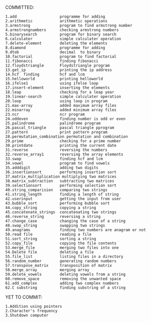 

COMMITTED:

 
	1.add			        programme for adding 
	2.arithmetic		    arithmetic operations
	3.armstrong		        program to find armstrong number 
	4.armstrongnumbers 	    checking armstrong numbers 
	5.binarysearch 		    program for binary search 
	6.calculater 		    simple calculater operation 
	7.delete-element 	    deleting the elements 
	8.diamond		        programme for adding 
	9.dtob			        decimal	 to binary 
	10.factorial 		    program to find factorial 
	11.fibonacci 		    finding fibonacci 
	12.floydstriangle 	    Floydstriangle program 
	13.get_ip 		        printing the ip address 
	14.hcf 	finding 	    hcf and lcm 
	15.helloworld           printing helloworld 
	16.ifelse1              using ifelse loop
	17.insert-element 	    inserting the elements 
	18.leap                 checking for a leap year
	19.linear-search 	    simple calculater operation
	20.loop                 using loop in program
	21.max-array 		    added maximum array files 
	22.minarray 		    added minimum array files 
	23.ncr 			        ncr program 
	24.oddeven              finding number is odd or even 
	25.palindrome 		    palindrome program 
	26.pascal_triangle 	    pascal triangle pprogram 
	27.pattern 		        print pattern program 
	28.permutation_combination permutation and combination 
	29.prime                checking for a prime number 
	30.printdate 		    printing the current date 
	31.reverse 		        reversing the numbers 
	32.reverse_array1       reversing the array elements 
	33.swap 		        finding hcf and lcm 
	34.vowel                program to find vowels 
	35.adddigit             adding two digits
	36.insertionsort        performing insertion sort
	37.matrix_multiplication multiplying two matrices
	38.matrix_subtraction   subtracting two matrices
	39.selectionsort        performing selection sort
	40.string_comparision   comparing two strings
	41.string_length        finding a length of string
	42.userinput            getting the input from user
	43.bubble_sort          performing bubble sort
	44.copy_string          copying a string
	45.concatenate_strings  concatenating two strings
	46.reverse_string       reversing a string
	47.change_case          changing the case of a string
	48.swap_string          swapping two strings
	49.anagrams             finding two numbers are anagram or not
	50.read file            reading a file
	51.sort_string          sorting a string
	52.copy_file            copying the file contents
	53.merge_file           merging two files into one
	54.Delete file          deleting a file
	55.file_list            listing files in a directory
	56.random_number        generating random numbers
	57.transpose_matrix     transposition of matrix
	58.merge_array          merging array
	59.delete_vowels        deleting vowels from a string
	60.remove_space         removing the unwanted space
	61.add_complex          adding two complex numbers
	62.C substring          finding substring of a string
YET TO COMMIT:

	1.Addition using pointers
	2.Character's frequency
	3.Shutdown computer

